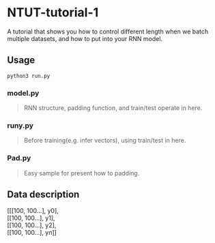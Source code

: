 # NTUT-tutorial-1
A tutorial that shows you how to control different length when we batch multiple datasets, and how to put into your RNN  model.
## Usage
```
python3 run.py
```
### model.py
> RNN structure, padding function, and train/test operate in here.
### runy.py
> Before training(e.g. infer vectors), using train/test in here.
### Pad.py
> Easy sample for present how to padding.
## Data description

[[[100, 100...], y0],  
 [[100, 100...], y1],  
 [[100, 100...], y2],  
 [[100, 100...], yn]]  
 
 
